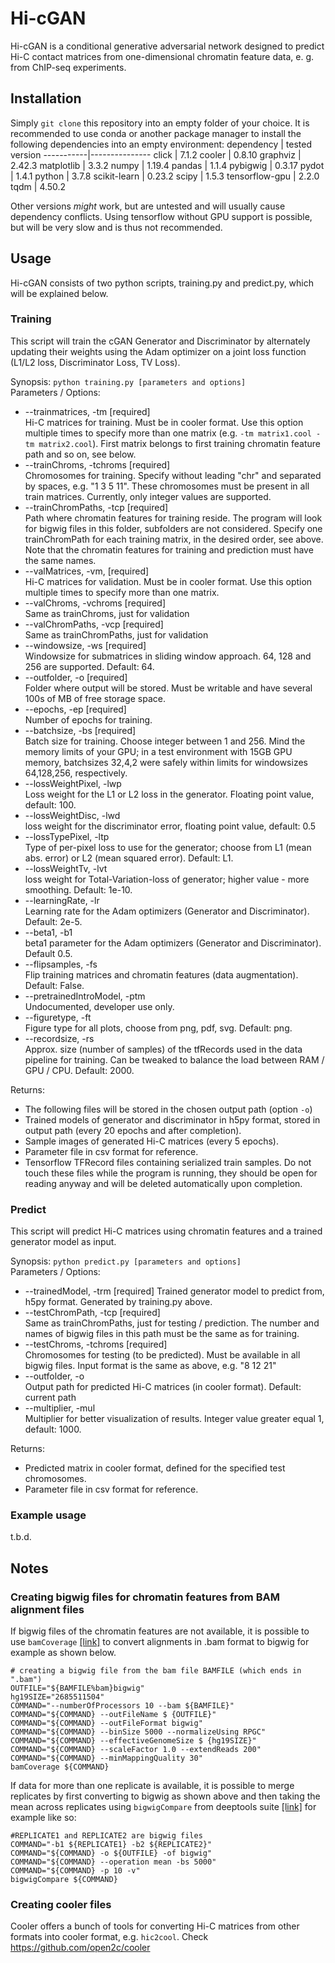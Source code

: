 # Hi-cGAN

Hi-cGAN is a conditional generative adversarial network 
designed to predict Hi-C contact matrices from one-dimensional
chromatin feature data, e. g. from ChIP-seq experiments.

## Installation

Simply `git clone` this repository into an empty folder of your choice.
It is recommended to use conda or another package manager to install
the following dependencies into an empty environment:
dependency | tested version
-----------|---------------
click | 7.1.2
cooler | 0.8.10
graphviz | 2.42.3
matplotlib | 3.3.2
numpy | 1.19.4
pandas | 1.1.4
pybigwig | 0.3.17
pydot | 1.4.1
python | 3.7.8
scikit-learn | 0.23.2
scipy | 1.5.3
tensorflow-gpu | 2.2.0   
tqdm | 4.50.2

Other versions *might* work, but are untested and will usually cause dependency
conflicts. Using tensorflow without GPU support is possible, but will be very slow and is thus not recommended.

## Usage
Hi-cGAN consists of two python scripts, training.py and predict.py,
which will be explained below.

### Training
This script will train the cGAN Generator and Discriminator
by alternately updating their weights using the Adam optimizer
on a joint loss function (L1/L2 loss, Discriminator Loss, TV Loss).  

Synopsis: `python training.py [parameters and options]`  
Parameters / Options:  
* --trainmatrices, -tm [required]  
Hi-C matrices for training. Must be in cooler format. Use this option multiple times to specify more than one matrix (e.g. `-tm matrix1.cool -tm matrix2.cool`). First matrix belongs to first training chromatin feature path and so on, see below.
* --trainChroms, -tchroms [required]  
Chromosomes for training. Specify without leading "chr" and separated by spaces,
e.g. "1 3 5 11". These chromosomes must be present in all train matrices.
Currently, only integer values are supported.
* --trainChromPaths, -tcp [required]  
Path where chromatin features for training reside.
The program will look for bigwig files in this folder, subfolders are not considered.
Specify one trainChromPath for each training matrix, in the desired order,
see above.
Note that the chromatin features for training and prediction must have the same names. 
* --valMatrices, -vm, [required]  
Hi-C matrices for validation. Must be in cooler format. Use this option multiple times to specify more than one matrix.
* --valChroms, -vchroms [required]  
Same as trainChroms, just for validation
* --valChromPaths, -vcp [required]  
Same as trainChromPaths, just for validation
* --windowsize, -ws [required]  
Windowsize for submatrices in sliding window approach. 64, 128 and 256 are supported.
Default: 64.
* --outfolder, -o [required]  
Folder where output will be stored.
Must be writable and have several 100s of MB of free storage space.
* --epochs, -ep [required]  
Number of epochs for training. 
* --batchsize, -bs [required]  
Batch size for training. Choose integer between 1 and 256. 
Mind the memory limits of your GPU; in a test environment with 15GB GPU memory, batchsizes 32,4,2 were safely within limits for windowsizes 64,128,256, respectively.
* --lossWeightPixel, -lwp  
Loss weight for the L1 or L2 loss in the generator. 
Floating point value, default: 100.
* --lossWeightDisc, -lwd  
loss weight for the discriminator error, floating point value, default: 0.5
* --lossTypePixel, -ltp  
Type of per-pixel loss to use for the generator; choose from L1 (mean abs. error) or L2 (mean squared error). Default: L1.
* --lossWeightTv, -lvt  
loss weight for Total-Variation-loss of generator; higher value - more smoothing.
Default: 1e-10.
* --learningRate, -lr  
Learning rate for the Adam optimizers (Generator and Discriminator).
Default: 2e-5.
* --beta1, -b1  
beta1 parameter for the Adam optimizers (Generator and Discriminator). Default 0.5.
* --flipsamples, -fs  
Flip training matrices and chromatin features (data augmentation). Default: False.
* --pretrainedIntroModel, -ptm  
Undocumented, developer use only.
* --figuretype, -ft  
Figure type for all plots, choose from png, pdf, svg. Default: png.
* --recordsize, -rs  
Approx. size (number of samples) of the tfRecords used in the data pipeline for training. Can be tweaked to balance the load between RAM / GPU / CPU. Default: 2000.  

Returns: 
* The following files will be stored in the chosen output path (option `-o`) 
* Trained models of generator and discriminator in h5py format, stored in output path (every 20 epochs and after completion).
* Sample images of generated Hi-C matrices (every 5 epochs).
* Parameter file in csv format for reference.
* Tensorflow TFRecord files containing serialized train samples. Do not touch these files while the program is running, they should be open for reading anyway and will be deleted automatically upon completion.


### Predict
This script will predict Hi-C matrices using chromatin features and a trained generator model as input.  

Synopsis: `python predict.py [parameters and options]`  
Parameters / Options:  
* --trainedModel, -trm [required]
Trained generator model to predict from, h5py format.
Generated by training.py above.
* --testChromPath, -tcp [required]  
Same as trainChromPaths, just for testing / prediction.
The number and names of bigwig files in this path must be the same as for training.
* --testChroms, -tchroms [required]  
Chromosomes for testing (to be predicted). Must be available in all bigwig files.
Input format is the same as above, e.g. "8 12 21"
* --outfolder, -o  
Output path for predicted Hi-C matrices (in cooler format). Default: current path
* --multiplier, -mul  
Multiplier for better visualization of results. 
Integer value greater equal 1, default: 1000.  

Returns:  
* Predicted matrix in cooler format, defined for the specified test chromosomes.  
* Parameter file in csv format for reference.  

### Example usage
t.b.d.

## Notes
### Creating bigwig files for chromatin features from BAM alignment files
If bigwig files of the chromatin features are not available,
it is possible to use `bamCoverage` [[link]](https://github.com/deeptools/deepTools/blob/master/docs/content/tools/bamCoverage.rst) to convert alignments in .bam format to bigwig
for example as shown below.
```
# creating a bigwig file from the bam file BAMFILE (which ends in ".bam")
OUTFILE="${BAMFILE%bam}bigwig"
hg19SIZE="2685511504"
COMMAND="--numberOfProcessors 10 --bam ${BAMFILE}"
COMMAND="${COMMAND} --outFileName $ {OUTFILE}"
COMMAND="${COMMAND} --outFileFormat bigwig"
COMMAND="${COMMAND} --binSize 5000 --normalizeUsing RPGC"
COMMAND="${COMMAND} --effectiveGenomeSize $ {hg19SIZE}"
COMMAND="${COMMAND} --scaleFactor 1.0 --extendReads 200"
COMMAND="${COMMAND} --minMappingQuality 30"
bamCoverage ${COMMAND}
```

If data for more than one replicate is available,
it is possible to merge replicates by first converting to bigwig as shown above  and then taking the mean across replicates using `bigwigCompare` from deeptools suite [[link]](https://github.com/deeptools/deepTools) for example like so:
```
#REPLICATE1 and REPLICATE2 are bigwig files
COMMAND="-b1 ${REPLICATE1} -b2 ${REPLICATE2}"
COMMAND="${COMMAND} -o ${OUTFILE} -of bigwig"
COMMAND="${COMMAND} --operation mean -bs 5000"
COMMAND="${COMMAND} -p 10 -v"
bigwigCompare ${COMMAND}
```

### Creating cooler files
Cooler offers a bunch of tools for converting Hi-C matrices from other formats
into cooler format, e.g. `hic2cool`. Check https://github.com/open2c/cooler